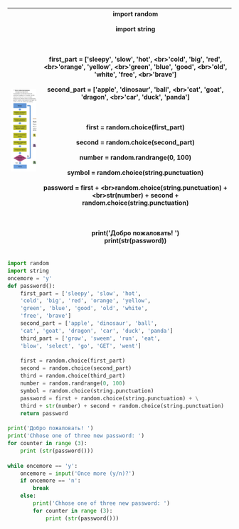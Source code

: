 
| ![](../_Pictures/Pasted_image_20250307210422.png) | import random<br><br>import string<br><br>  <br><br>first_part = ['sleepy', 'slow', 'hot', \<br>'cold', 'big', 'red', \<br>'orange', 'yellow', \<br>'green', 'blue', 'good', \<br>'old', 'white', 'free', \<br>'brave']<br><br>second_part = ['apple', 'dinosaur', 'ball', \<br>'cat', 'goat', 'dragon', \<br>'car', 'duck', 'panda']<br><br>  <br><br>first = random.choice(first_part)<br><br>second = random.choice(second_part)<br><br>number = random.randrange(0, 100)<br><br>symbol = random.choice(string.punctuation)<br><br>password = first + \<br>random.choice(string.punctuation) +\<br>str(number) + second + random.choice(string.punctuation)<br><br>  <br><br>print('Добро пожаловать! ')<br>print(str(password))<br><br> |
| ------------------------------------------------- | ------------------------------------------------------------------------------------------------------------------------------------------------------------------------------------------------------------------------------------------------------------------------------------------------------------------------------------------------------------------------------------------------------------------------------------------------------------------------------------------------------------------------------------------------------------------------------------------------------------------------------------------------------------------------------------------------------------------------------------------- |




```python
import random
import string
oncemore = 'y'
def password():
    first_part = ['sleepy', 'slow', 'hot', 
    'cold', 'big', 'red', 'orange', 'yellow', 
    'green', 'blue', 'good', 'old', 'white', 
    'free', 'brave']
    second_part = ['apple', 'dinosaur', 'ball', 
    'cat', 'goat', 'dragon', 'car', 'duck', 'panda']    
    third_part = ['grow', 'sweem', 'run', 'eat', 
    'blow', 'select', 'go', 'GET', 'went']

    first = random.choice(first_part)
    second = random.choice(second_part)
    third = random.choice(third_part)
    number = random.randrange(0, 100)
    symbol = random.choice(string.punctuation)
    password = first + random.choice(string.punctuation) + \
    third + str(number) + second + random.choice(string.punctuation)
    return password  

print('Добро пожаловать! ')
print('Chhose one of three new password: ')
for counter in range (3):
    print (str(password()))  

while oncemore == 'y':
    oncemore = input('Once more (y/n)?')
    if oncemore == 'n':
        break
    else:
        print('Chhose one of three new password: ')
        for counter in range (3):
            print (str(password()))
```
